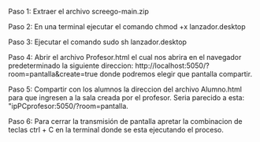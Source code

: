 Paso 1: Extraer el archivo screego-main.zip

Paso 2: En una terminal ejecutar el comando chmod +x lanzador.desktop

Paso 3: Ejecutar el comando sudo sh lanzador.desktop

Paso 4: Abrir el archivo Profesor.html el cual nos abrira en el navegador predeterminado la siguiente direccion:
http://localhost:5050/?room=pantalla&create=true donde podremos elegir que pantalla compartir.
 
Paso 5: Compartir con los alumnos la direccion del archivo Alumno.html para que ingresen a la sala creada por el profesor. Seria parecido a esta: "ipPCprofesor:5050/?room=pantalla.

Paso 6: Para cerrar la transmisión de pantalla apretar la combinacion de teclas ctrl + C en la terminal donde se esta ejecutando el proceso.

